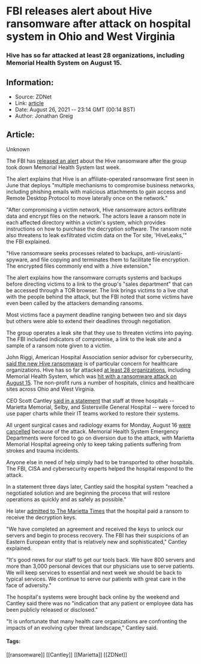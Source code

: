 # FBI releases alert about Hive ransomware after attack on hospital system in Ohio and West Virginia
### Hive has so far attacked at least 28 organizations, including Memorial Health System on August 15.

## Information:
+ Source: ZDNet
+ Link: [article](https://www.zdnet.com/article/fbi-releases-alert-about-hive-ransomware-after-attack-on-hospital-system/)
+ Date: August 26, 2021 -- 23:14 GMT (00:14 BST)
+ Author: Jonathan Greig


## Article:
Unknown

The FBI has [released an alert](https://www.ic3.gov/Media/News/2021/210825.pdf) about the Hive ransomware after the group took down Memorial Health System last week. 

The alert explains that Hive is an affiliate-operated ransomware first seen in June that deploys "multiple mechanisms to compromise business networks, including phishing emails with malicious attachments to gain access and Remote Desktop Protocol to move laterally once on the network."

"After compromising a victim network, Hive ransomware actors exfiltrate data and encrypt files on the network. The actors leave a ransom note in each affected directory within a victim's system, which provides instructions on how to purchase the decryption software. The ransom note also threatens to leak exfiltrated victim data on the Tor site, 'HiveLeaks,'" the FBI explained. 

"Hive ransomware seeks processes related to backups, anti-virus/anti-spyware, and file copying and terminates them to facilitate file encryption. The encrypted files commonly end with a .hive extension."

The alert explains how the ransomware corrupts systems and backups before directing victims to a link to the group's "sales department" that can be accessed through a TOR browser. The link brings victims to a live chat with the people behind the attack, but the FBI noted that some victims have even been called by the attackers demanding ransoms. 

Most victims face a payment deadline ranging between two and six days but others were able to extend their deadlines through negotiation. 

The group operates a leak site that they use to threaten victims into paying. The FBI included indicators of compromise, a link to the leak site and a sample of a ransom note given to a victim. 






John Riggi, American Hospital Association senior advisor for cybersecurity, [said the new Hive ransomware](https://www.aha.org/news/headline/2021-08-25-fbi-alerts-organizations-new-ransomware-threat) is of particular concern for healthcare organizations. Hive has so far attacked [at least 28 organizations](https://www.zdnet.com/article/ransomware-these-four-rising-threats-could-be-the-next-major-cybersecurity-risk-facing-your-business/), including Memorial Health System, which was [hit with a ransomware attack on August 15](https://www.bleepingcomputer.com/news/security/hive-ransomware-attacks-memorial-health-system-steals-patient-data/). The non-profit runs a number of hospitals, clinics and healthcare sites across Ohio and West Virginia.

CEO Scott Cantley [said in a statement](https://mhsystem.org/cyberattack) that staff at three hospitals -- Marietta Memorial, Selby, and Sistersville General Hospital -- were forced to use paper charts while their IT teams worked to restore their systems. 

All urgent surgical cases and radiology exams for Monday, August 16 [were cancelled](https://www.athensmessenger.com/news/memorial-health-systems-subject-of-ransomware-attack-sunday/article_b3b27f13-96c0-5205-98d3-038fc7584861.html) because of the attack. Memorial Health System Emergency Departments were forced to go on diversion due to the attack, with Marietta Memorial Hospital agreeing only to keep taking patients suffering from strokes and trauma incidents. 

Anyone else in need of help simply had to be transported to other hospitals. The FBI, CISA and cybersecurity experts helped the hospital respond to the attack. 

In a statement three days later, Cantley said the hospital system "reached a negotiated solution and are beginning the process that will restore operations as quickly and as safely as possible."

He later [admitted to The Marietta Times](https://www.mariettatimes.com/news/2021/08/memorial-health-system-progresses-after-attack/) that the hospital paid a ransom to receive the decryption keys. 

"We have completed an agreement and received the keys to unlock our servers and begin to process recovery. The FBI has their suspicions of an Eastern European entity that is relatively new and sophisticated," Cantley explained. 

"It's good news for our staff to get our tools back. We have 800 servers and more than 3,000 personal devices that our physicians use to serve patients. We will keep services to essential and next week we should be back to typical services. We continue to serve our patients with great care in the face of adversity."

The hospital's systems were brought back online by the weekend and Cantley said there was no "indication that any patient or employee data has been publicly released or disclosed."

"It is unfortunate that many health care organizations are confronting the impacts of an evolving cyber threat landscape," Cantley said. 





#### Tags:
[[ransomware]] [[Cantley]] [[Marietta]] [[ZDNet]]

